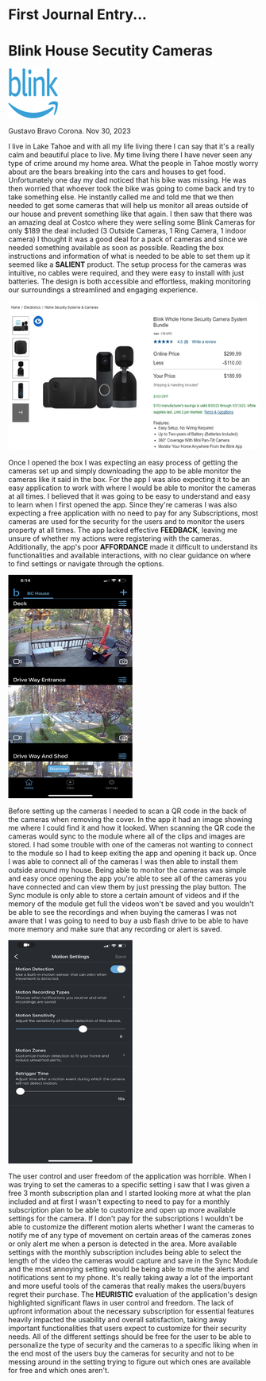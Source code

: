 # First Journal Entry...

# Blink House Secutity Cameras

<img src="../assets/blink_logo_smile_blue.png" alt="Blink logo" width="100" height="100">


Gustavo Bravo Corona. 
Nov 30, 2023


I live in Lake Tahoe and with all my life living there I can say that it's a really calm and beautiful place to live. My time living there I have never seen any type of crime around my home area. What the people in Tahoe mostly worry about are the bears breaking into the cars and houses to get food. Unfortunately one day my dad noticed that his bike was missing. He was then worried that whoever took the bike was going to come back and try to take something else. He instantly called me and told me that we then needed to get some cameras that will help us monitor all areas outside of our house and prevent something like that again. I then saw that there was an amazing deal at Costco where they were selling some Blink Cameras for only $189 the deal included (3 Outside Cameras, 1 Ring Camera, 1 indoor camera) I thought it was a good deal for a pack of cameras and since we needed something available as soon as possible. Reading the box instructions and information of what is needed to be able to set them up it seemed like a **SALIENT** product. The setup process for the cameras was intuitive, no cables were required, and they were easy to install with just batteries. The design is both accessible and effortless, making monitoring our surroundings a streamlined and engaging experience.

<img src="../assets/Screenshot_2023-10-06_at_6.15.24_PM.jpeg" alt="A photo of Costco, camera deal" width="600" height="300">

Once I opened the box I was expecting an easy process of getting the cameras set up and simply downloading the app to be able monitor the cameras like it said in the box. For the app I was also expecting it to be an easy application to work with where I would be able to monitor the cameras at all times. I believed that it was going to be easy to understand and easy to learn when I first opened the app. Since they're cameras I was also expecting a free application with no need to pay for any Subscriptions, most cameras are used for the security for the users and to monitor the users property at all times. The app lacked effective **FEEDBACK**, leaving me unsure of whether my actions were registering with the cameras. Additionally, the app's poor **AFFORDANCE** made it difficult to understand its functionalities and available interactions, with no clear guidance on where to find settings or navigate through the options.

<img src="../assets/IMG_7900.jpeg" alt="A photo of Cameras set up in the app" width="250" height="450">

Before setting up the cameras I needed to scan a QR code in the back of the cameras when removing the cover. In the app it had an image showing me where I could find it and how it looked. When scanning the QR code the cameras would sync to the module where all of the clips and images are stored. I had some trouble with one of the cameras not wanting to connect to the module so I had to keep exiting the app and opening it back up. Once I was able to connect all of the cameras I was then able to install them outside around my house. Being able to monitor the cameras was simple and easy once opening the app you're able to see all of the cameras you have connected and can view them by just pressing the play button. The Sync module is only able to store a certain amount of videos and if the memory of the module get full the videos won't be saved and you wouldn't be able to see the recordings and when buying the cameras I was not aware that I was going to need to buy a usb flash drive to be able to have more memory and make sure that any recording or alert is saved. 

<img src="../assets/IMG_8176.jpeg" alt="A photo of Camera settigns" width="250" height="450">

The user control and user freedom of the application was horrible. When I was trying to set the cameras to a specific setting i saw that I was given a free 3 month subscription plan and I started looking more at what the plan included and at first I wasn't expecting to need to pay for a monthly subscription plan to be able to customize and open up more available settings for the camera. If I don't pay for the subscriptions I wouldn't be able to customize the different motion alerts whether I want the cameras to notify me of any type of movement on certain areas of the cameras zones or only alert me when a person is detected in the area. More available settings with the monthly subscription includes being able to select the length of the video the cameras would capture and save in the Sync Module and the most annoying setting would be being able to mute the alerts and notifications sent to my phone. It's really taking away a lot of the important and more useful tools of the cameras that really makes the users/buyers regret their purchase. The **HEURISTIC** evaluation of the application's design highlighted significant flaws in user control and freedom. The lack of upfront information about the necessary subscription for essential features heavily impacted the usability and overall satisfaction, taking away important functionalities that users expect to customize for their security needs. All of the different settings should be free for the user to be able to personalize the type of security and the cameras to a specific liking when in the end most of the users buy the cameras for security and not to be messing around in the setting trying to figure out which ones are available for free and which ones aren't.
